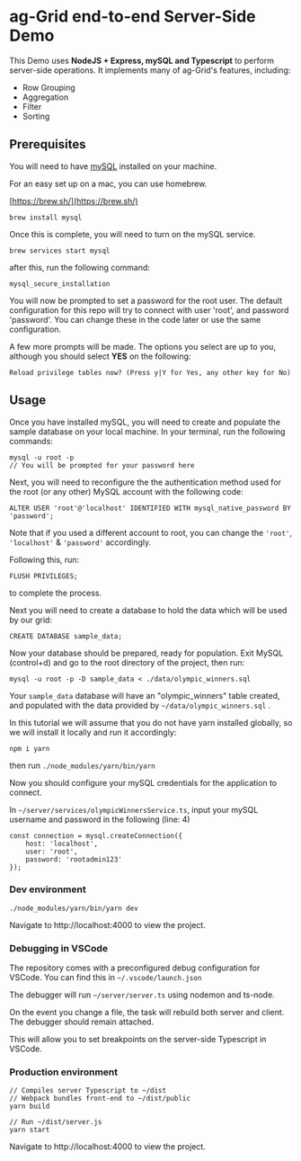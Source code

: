
# ag-Grid end-to-end Server-Side Demo

  

This Demo uses **NodeJS + Express, mySQL and Typescript** to perform server-side operations. It implements many of ag-Grid's features, including:

- Row Grouping
- Aggregation
- Filter
- Sorting

## Prerequisites

You will need to have [mySQL](https://dev.mysql.com/downloads/shell/) installed on your machine.

For an easy set up on a mac, you can use homebrew.

[https://brew.sh/](https://brew.sh/)

`brew install mysql`

Once this is complete, you will need to turn on the mySQL service.

`brew services start mysql`

after this, run the following command:

`mysql_secure_installation`

You will now be prompted to set a password for the root user. The default configuration for this repo will try to connect with user 'root', and password 'password'. You can change these in the code later or use the same configuration.

A few more prompts will be made. The options you select are up to you, although you should select **YES** on the following: 

`Reload privilege tables now? (Press y|Y for Yes, any other key for No)`

## Usage

Once you have installed mySQL, you will need to create and populate the sample database on your local machine. In your terminal, run the following commands:

```
mysql -u root -p
// You will be prompted for your password here
```

Next, you will need to reconfigure the the authentication method used for the root (or any other) MySQL account with the following code: 

```
ALTER USER 'root'@'localhost' IDENTIFIED WITH mysql_native_password BY 'password';
```
Note that if you used a different account to root, you can change the `'root'`, `'localhost'` & `'password'` accordingly. 

Following this, run:

```
FLUSH PRIVILEGES;
```
to complete the process. 

Next you will need to create a database to hold the data which will be used by our grid: 

```
CREATE DATABASE sample_data;
```

Now your database should be prepared, ready for population.
Exit MySQL (control+d) and go to the root directory of the project, then run:

```
mysql -u root -p -D sample_data < ./data/olympic_winners.sql
``` 

Your `sample_data` database will have an "olympic_winners" table created, and populated with the data provided by `~/data/olympic_winners.sql` .

In this tutorial we will assume that you do not have yarn installed globally, so we will install it locally and run it accordingly:

`npm i yarn`

then run 
`./node_modules/yarn/bin/yarn`

Now you should configure your mySQL credentials for the application to connect.

In `~/server/services/olympicWinnersService.ts`, input your mySQL username and password in the following (line: 4)

```
const connection = mysql.createConnection({
	host: 'localhost',
	user: 'root',
	password: 'rootadmin123'
});
```

### Dev environment

`./node_modules/yarn/bin/yarn dev`

Navigate to http://localhost:4000 to view the project.

### Debugging in VSCode

The repository comes with a preconfigured debug configuration for VSCode. You can find this in `~/.vscode/launch.json`

The debugger will run `~/server/server.ts` using nodemon and ts-node.

On the event you change a file, the task will rebuild both server and client. The debugger should remain attached.

This will allow you to set breakpoints on the server-side Typescript in VSCode.

### Production environment

```
// Compiles server Typescript to ~/dist
// Webpack bundles front-end to ~/dist/public
yarn build

// Run ~/dist/server.js
yarn start
```
 Navigate to http://localhost:4000 to view the project.
